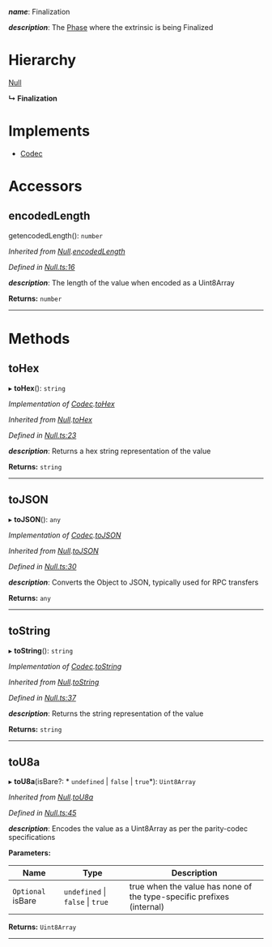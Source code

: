

*__name__*: Finalization

*__description__*: The [Phase](_eventrecord_.phase.md) where the extrinsic is being Finalized

# Hierarchy

 [Null](_null_.null.md)

**↳ Finalization**

# Implements

* [Codec](../interfaces/_types_.codec.md)

# Accessors

<a id="encodedlength"></a>

##  encodedLength

getencodedLength(): `number`

*Inherited from [Null](_null_.null.md).[encodedLength](_null_.null.md#encodedlength)*

*Defined in [Null.ts:16](https://github.com/polkadot-js/api/blob/f5f9157/packages/types/src/Null.ts#L16)*

*__description__*: The length of the value when encoded as a Uint8Array

**Returns:** `number`

___

# Methods

<a id="tohex"></a>

##  toHex

▸ **toHex**(): `string`

*Implementation of [Codec](../interfaces/_types_.codec.md).[toHex](../interfaces/_types_.codec.md#tohex)*

*Inherited from [Null](_null_.null.md).[toHex](_null_.null.md#tohex)*

*Defined in [Null.ts:23](https://github.com/polkadot-js/api/blob/f5f9157/packages/types/src/Null.ts#L23)*

*__description__*: Returns a hex string representation of the value

**Returns:** `string`

___
<a id="tojson"></a>

##  toJSON

▸ **toJSON**(): `any`

*Implementation of [Codec](../interfaces/_types_.codec.md).[toJSON](../interfaces/_types_.codec.md#tojson)*

*Inherited from [Null](_null_.null.md).[toJSON](_null_.null.md#tojson)*

*Defined in [Null.ts:30](https://github.com/polkadot-js/api/blob/f5f9157/packages/types/src/Null.ts#L30)*

*__description__*: Converts the Object to JSON, typically used for RPC transfers

**Returns:** `any`

___
<a id="tostring"></a>

##  toString

▸ **toString**(): `string`

*Implementation of [Codec](../interfaces/_types_.codec.md).[toString](../interfaces/_types_.codec.md#tostring)*

*Inherited from [Null](_null_.null.md).[toString](_null_.null.md#tostring)*

*Defined in [Null.ts:37](https://github.com/polkadot-js/api/blob/f5f9157/packages/types/src/Null.ts#L37)*

*__description__*: Returns the string representation of the value

**Returns:** `string`

___
<a id="tou8a"></a>

##  toU8a

▸ **toU8a**(isBare?: * `undefined` &#124; `false` &#124; `true`*): `Uint8Array`

*Inherited from [Null](_null_.null.md).[toU8a](_null_.null.md#tou8a)*

*Defined in [Null.ts:45](https://github.com/polkadot-js/api/blob/f5f9157/packages/types/src/Null.ts#L45)*

*__description__*: Encodes the value as a Uint8Array as per the parity-codec specifications

**Parameters:**

| Name | Type | Description |
| ------ | ------ | ------ |
| `Optional` isBare |  `undefined` &#124; `false` &#124; `true`|  true when the value has none of the type-specific prefixes (internal) |

**Returns:** `Uint8Array`

___

